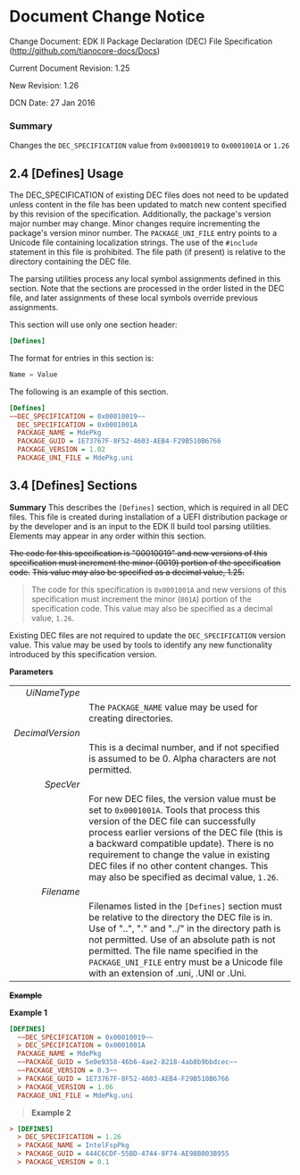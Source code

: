 # Document Change Notice


Change Document: EDK II Package Declaration (DEC) File Specification
(http://github.com/tianocore-docs/Docs)

Current Document Revision: 1.25

New Revision: 1.26

DCN Date: 27 Jan 2016

### Summary
Changes the ```DEC_SPECIFICATION``` value from ```0x00010019``` to ```0x0001001A``` or ```1.26```

## 2.4 [Defines] Usage

The DEC_SPECIFICATION of existing DEC files does not need to be updated unless
content in the file has been updated to match new content specified by this
revision of the specification. Additionally, the package's version major number
may change. Minor changes require incrementing the package's version minor 
number. The ```PACKAGE_UNI_FILE``` entry points to a Unicode file containing 
localization strings. The use of the ```#include``` statement in this file is 
prohibited. The file path (if present) is relative to the directory containing
the DEC file.

The parsing utilities process any local symbol assignments defined in this
section. Note that the sections are processed in the order listed in the DEC
file, and later assignments of these local symbols override previous
assignments.

This section will use only one section header:

```ini
[Defines]
```

The format for entries in this section is:
```C
Name = Value
```

The following is an example of this section.
```ini
[Defines]
~~DEC_SPECIFICATION = 0x00010019~~
  DEC_SPECIFICATION = 0x0001001A
  PACKAGE_NAME = MdePkg
  PACKAGE_GUID = 1E73767F-8F52-4603-AEB4-F29B510B6766
  PACKAGE_VERSION = 1.02
  PACKAGE_UNI_FILE = MdePkg.uni
```

## 3.4 [Defines] Sections
**Summary**
This describes the ```[Defines]``` section, which is required in all DEC files. This 
file is created during installation of a UEFI distribution package or by the 
developer and is an input to the EDK II build tool parsing utilities. Elements 
may appear in any order within this section.

~~The code for this specification is "00010019" and new versions of this~~
~~specification must increment the minor (0019) portion of the specification code.~~
~~This value may also be specified as a decimal value, 1.25.~~

> The code for this specification is ```0x0001001A``` and new versions of this
> specification must increment the minor (```001A```) portion of the specification code.
> This value may also be specified as a decimal value, ```1.26```.

Existing DEC files are not required to update the ```DEC_SPECIFICATION``` 
version value. This value may be used by tools to identify any new functionality 
introduced by this specification version.

**Parameters**

|     |     |
| --: | :-- |
| *UiNameType* |   |
|  | The ```PACKAGE_NAME``` value may be used for creating directories. |
| *DecimalVersion* |    |
|  | This is a decimal number, and if not specified is assumed to be 0. Alpha characters are not permitted. |
| *SpecVer* |     |
|  | For new DEC files, the version value must be set to ```0x0001001A```. Tools that process this version of the DEC file can successfully process earlier versions of the DEC file (this is a backward compatible update). There is no requirement to change the value in existing DEC files if no other content changes. This may also be specified as decimal value, ```1.26```. |
| *Filename* |    |
|  | Filenames listed in the ```[Defines]``` section must be relative to the directory the DEC file is in. Use of "..", "." and "../" in the directory path is not permitted. Use of an absolute path is not permitted. The file name specified in the ```PACKAGE_UNI_FILE``` entry must be a Unicode file with an extension of .uni, .UNI or .Uni. |

 
~~**Example**~~

**Example 1**
```ini
[DEFINES]
  ~~DEC_SPECIFICATION = 0x00010019~~
  > DEC_SPECIFICATION = 0x0001001A
  PACKAGE_NAME = MdePkg
  ~~PACKAGE_GUID = 5e0e9358-46b6-4ae2-8218-4ab8b9bbdcec~~
  ~~PACKAGE_VERSION = 0.3~~
  > PACKAGE_GUID = 1E73767F-8F52-4603-AEB4-F29B510B6766
  > PACKAGE_VERSION = 1.06
  PACKAGE_UNI_FILE = MdePkg.uni
```

> **Example 2**

```ini
> [DEFINES]
  > DEC_SPECIFICATION = 1.26
  > PACKAGE_NAME = IntelFspPkg
  > PACKAGE_GUID = 444C6CDF-55BD-4744-8F74-AE98B003B955
  > PACKAGE_VERSION = 0.1
```
